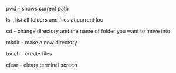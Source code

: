 pwd - shows current path

ls - list all folders and files at current loc

cd <directory or folder name> - change directory and the name of folder you want to move into

mkdir <directory name> - make a new directory

touch <filename> -  create files

clear - clears terminal screen

